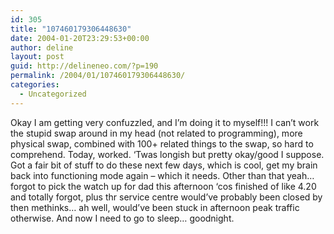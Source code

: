 ```yaml
---
id: 305
title: "107460179306448630"
date: 2004-01-20T23:29:53+00:00
author: deline
layout: post
guid: http://delineneo.com/?p=190
permalink: /2004/01/107460179306448630/
categories:
  - Uncategorized
---
```

Okay I am getting very confuzzled, and I&#8217;m doing it to myself!!! I can&#8217;t work the stupid swap around in my head (not related to programming), more physical swap, combined with 100+ related things to the swap, so hard to comprehend. Today, worked. &#8216;Twas longish but pretty okay/good I suppose. Got a fair bit of stuff to do these next few days, which is cool, get my brain back into functioning mode again &#8211; which it needs. Other than that yeah&#8230; forgot to pick the watch up for dad this afternoon &#8216;cos finished of like 4.20 and totally forgot, plus thr service centre would&#8217;ve probably been closed by then methinks&#8230; ah well, would&#8217;ve been stuck in afternoon peak traffic otherwise. And now I need to go to sleep&#8230; goodnight.